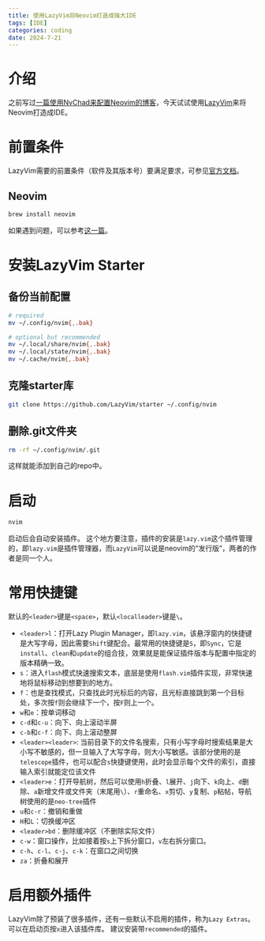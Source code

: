 ```yaml
---
title: 使用LazyVim将Neovim打造成强大IDE
tags: [IDE]
categories: coding
date: 2024-7-21
---
```


# 介绍

之前写过[一篇使用NvChad来配置Neovim的博客](https://qixinbo.info/2022/08/11/neovim_nvchad/)，今天试试使用[LazyVim](https://github.com/LazyVim/LazyVim)来将Neovim打造成IDE。

# 前置条件

LazyVim需要的前置条件（软件及其版本号）要满足要求，可参见[官方文档](https://www.lazyvim.org/)。

## Neovim

```sh
brew install neovim
```

如果遇到问题，可以参考[这一篇](https://rumosky.com/archives/517/)。

# 安装LazyVim Starter

## 备份当前配置

```sh
# required
mv ~/.config/nvim{,.bak}

# optional but recommended
mv ~/.local/share/nvim{,.bak}
mv ~/.local/state/nvim{,.bak}
mv ~/.cache/nvim{,.bak}
```

## 克隆starter库

```sh
git clone https://github.com/LazyVim/starter ~/.config/nvim
```

## 删除.git文件夹

```sh
rm -rf ~/.config/nvim/.git
```

这样就能添加到自己的repo中。

# 启动

```sh
nvim
```

启动后会自动安装插件。
这个地方要注意，插件的安装是`lazy.vim`这个插件管理的，即`lazy.vim`是插件管理器，而`LazyVim`可以说是neovim的“发行版”，两者的作者是同一个人。

# 常用快捷键

默认的`<leader>`键是`<space>`，默认`<localleader>`键是`\`。

- `<leader>l`：打开Lazy Plugin Manager，即`lazy.vim`，该悬浮窗内的快捷键是大写字母，因此需要`Shift`键配合。最常用的快捷键是`S`，即`Sync`，它是`install`、`clean`和`update`的组合技，效果就是能保证插件版本与配置中指定的版本精确一致。
- `s`：进入`flash`模式快速搜索文本，底层是使用`flash.vim`插件实现，非常快速地将鼠标移动到想要到的地方。
- `f`：也是查找模式，只查找此时光标后的内容，且光标直接跳到第一个目标处，多次按`f`则会继续下一个，按`F`则上一个。
- `w`和`e`：按单词移动
- `c-d`和`c-u`：向下、向上滚动半屏
- `c-b`和`c-f`：向下、向上滚动整屏
- `<leader><leader>`: 当前目录下的文件名搜索，只有小写字母时搜索结果是大小写不敏感的，但一旦输入了大写字母，则大小写敏感。该部分使用的是`telescope`插件，也可以配合`s`快捷键使用，此时会显示每个文件的索引，直接输入索引就能定位该文件
- `<leader>e`：打开导航树，然后可以使用`h`折叠、`l`展开、`j`向下、`k`向上、`d`删除、`a`新增文件或文件夹（末尾用`\`）、`r`重命名、`x`剪切、`y`复制、`p`粘帖，导航树使用的是`neo-tree`插件
- `u`和`c-r`：撤销和重做
- `H`和`L`：切换缓冲区
- `<leader>bd`：删除缓冲区（不删除实际文件）
- `c-w`：窗口操作，比如接着按`s`上下拆分窗口，`v`左右拆分窗口。
- `c-h`、`c-l`、`c-j`、`c-k`：在窗口之间切换
- `za`：折叠和展开

# 启用额外插件

LazyVim除了预装了很多插件，还有一些默认不启用的插件，称为`Lazy Extras`。可以在启动页按`x`进入该插件库。
建议安装带`recommended`的插件。
